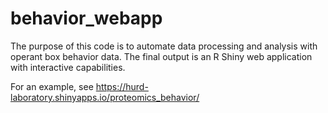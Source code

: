 # behavior_webapp
The purpose of this code is to automate data processing and analysis with operant box behavior data. The final output is an R Shiny web application with interactive capabilities. 

For an example, see https://hurd-laboratory.shinyapps.io/proteomics_behavior/
